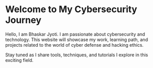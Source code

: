 <!DOCTYPE html>
<html lang="en">
<head>
  <meta charset="UTF-8">
  <title>My Cybersecurity Journey</title>
</head>
<body>
  <h1>Welcome to My Cybersecurity Journey</h1>
  <p>Hello, I am Bhaskar Jyoti. I am passionate about cybersecurity and technology. This website will showcase my work, learning path, and projects related to the world of cyber defense and hacking ethics.</p>
  <p>Stay tuned as I share tools, techniques, and tutorials I explore in this exciting field.</p>
</body>
</html>
